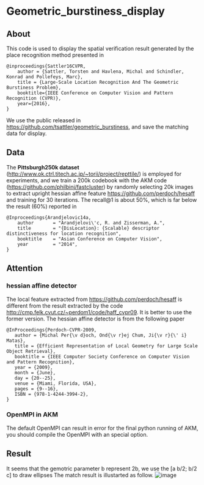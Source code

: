 # Geometric_burstiness_display

## About
This code is used to display the spatial verification result generated by the place recognition method presented in 

    @inproceedings{Sattler16CVPR,
        author = {Sattler, Torsten and Havlena, Michal and Schindler, Konrad and Pollefeys, Marc},
        title = {Large-Scale Location Recognition And The Geometric Burstiness Problem},
        booktitle={IEEE Conference on Computer Vision and Pattern Recognition (CVPR)},
        year={2016},
    }
We use the public released in https://github.com/tsattler/geometric_burstiness, and save the matching data for display.

## Data
The **Pittsburgh250k dataset** (http://www.ok.ctrl.titech.ac.jp/~torii/project/repttile/) is employed for experiments, and we train a 200k codebook with the AKM code (https://github.com/philbinj/fastcluster) by randomly selecting 20k images to extract upright hessian affine feature https://github.com/perdoch/hesaff and training for 30 iterations. The recall@1 is about 50%, which is far below the result (60%)  reported in 

    @Inproceedings{Arandjelovic14a,
        author       = "Arandjelovi\'c, R. and Zisserman, A.",
        title        = "{DisLocation}: {Scalable} descriptor distinctiveness for location recognition",
        booktitle    = "Asian Conference on Computer Vision",
        year         = "2014",
    }

## Attention
### hessian affine detector
   The local feature extracted from https://github.com/perdoch/hesaff is different from the result extracted by the code http://cmp.felk.cvut.cz/~perdom1/code/haff_cvpr09. It is better to use the former version. The hessian affine detector is from the following paper
   
    @InProceedings{Perdoch-CVPR-2009,
       author = {Michal Per{\v d}och, Ond{\v r}ej Chum, Ji{\v r}{\' i} Matas},
       title = {Efficient Representation of Local Geometry for Large Scale Object Retrieval},
       booktitle = {IEEE Computer Society Conference on Computer Vision and Pattern Recognition},
       year = {2009},
       month = {June},
       day = {20--25},
       venue = {Miami, Florida, USA},
       pages = {9--16},
       ISBN = {978-1-4244-3994-2},
    }

### OpenMPI in AKM
   The default OpenMPI can result in error for the final python running of AKM, you should compile the OpenMPI with an special option.
   
 ## Result
   It seems that the gemotric parameter b represent 2b, we use the [a b/2; b/2 c] to draw ellipses
   The match result is illustarted as follow.
   ![image](https://github.com/wangmaoCS/Geometric_burstiness_display/Pitts_query1_match1.png)
